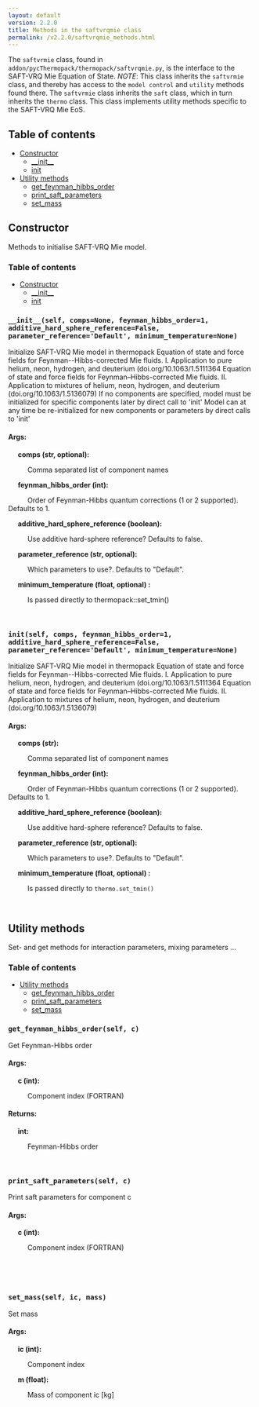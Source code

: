 ```yaml
---
layout: default
version: 2.2.0
title: Methods in the saftvrqmie class
permalink: /v2.2.0/saftvrqmie_methods.html
---
```


<!--- 
Generated at: 2023-09-28T21:06:29.066702
This is an auto-generated file, generated using the script at thermopack/addon/pyUtils/docs/markdown_from_docstrings.py
The file is created by parsing the docstrings of the methods in the 
saftvrqmie class. For instructions on how to use the parser routines, see the
file thermopack/addon/pyUtils/docs/markdown_from_docstrings.py--->

The `saftvrmie` class, found in `addon/pycThermopack/thermopack/saftvrqmie.py`, is the interface to the 
SAFT-VRQ Mie Equation of State.
*NOTE*: This class inherits the `saftvrmie` class, and thereby has
access to the `model control` and `utility` methods found there. The `saftvrmie` class inherits
the `saft` class, which in turn inherits the `thermo` class.
This class implements utility methods specific to the SAFT-VRQ Mie EoS.

## Table of contents
  * [Constructor](#constructor)
    * [\_\_init\_\_](#__init__self-compsnone-feynman_hibbs_order1-additive_hard_sphere_referencefalse-parameter_referencedefault-minimum_temperaturenone)
    * [init](#initself-comps-feynman_hibbs_order1-additive_hard_sphere_referencefalse-parameter_referencedefault-minimum_temperaturenone)
  * [Utility methods](#utility-methods)
    * [get_feynman_hibbs_order](#get_feynman_hibbs_orderself-c)
    * [print_saft_parameters](#print_saft_parametersself-c)
    * [set_mass](#set_massself-ic-mass)

## Constructor

Methods to initialise SAFT-VRQ Mie model.

### Table of contents
  * [Constructor](#constructor)
    * [\_\_init\_\_](#__init__self-compsnone-feynman_hibbs_order1-additive_hard_sphere_referencefalse-parameter_referencedefault-minimum_temperaturenone)
    * [init](#initself-comps-feynman_hibbs_order1-additive_hard_sphere_referencefalse-parameter_referencedefault-minimum_temperaturenone)


### `__init__(self, comps=None, feynman_hibbs_order=1, additive_hard_sphere_reference=False, parameter_reference='Default', minimum_temperature=None)`
Initialize SAFT-VRQ Mie model in thermopack Equation of state and force fields for Feynman--Hibbs-corrected Mie fluids. I. Application to pure helium, neon, hydrogen, and deuterium (doi.org/10.1063/1.5111364 Equation of state and force fields for Feynman–Hibbs-corrected Mie fluids. II. Application to mixtures of helium, neon, hydrogen, and deuterium (doi.org/10.1063/1.5136079) If no components are specified, model must be initialized for specific components later by direct call to 'init' Model can at any time be re-initialized for new components or parameters by direct calls to 'init'

#### Args:

&nbsp;&nbsp;&nbsp;&nbsp; **comps (str, optional):** 

&nbsp;&nbsp;&nbsp;&nbsp; &nbsp;&nbsp;&nbsp;&nbsp;  Comma separated list of component names

&nbsp;&nbsp;&nbsp;&nbsp; **feynman_hibbs_order (int):** 

&nbsp;&nbsp;&nbsp;&nbsp; &nbsp;&nbsp;&nbsp;&nbsp;  Order of Feynman-Hibbs quantum corrections (1 or 2 supported). Defaults to 1.

&nbsp;&nbsp;&nbsp;&nbsp; **additive_hard_sphere_reference (boolean):** 

&nbsp;&nbsp;&nbsp;&nbsp; &nbsp;&nbsp;&nbsp;&nbsp;  Use additive hard-sphere reference? Defaults to false.

&nbsp;&nbsp;&nbsp;&nbsp; **parameter_reference (str, optional):** 

&nbsp;&nbsp;&nbsp;&nbsp; &nbsp;&nbsp;&nbsp;&nbsp;  Which parameters to use?. Defaults to "Default".

&nbsp;&nbsp;&nbsp;&nbsp; **minimum_temperature (float, optional) :** 

&nbsp;&nbsp;&nbsp;&nbsp; &nbsp;&nbsp;&nbsp;&nbsp;  Is passed directly to thermopack::set_tmin()

&nbsp;&nbsp;&nbsp;&nbsp; &nbsp;&nbsp;&nbsp;&nbsp; 

### `init(self, comps, feynman_hibbs_order=1, additive_hard_sphere_reference=False, parameter_reference='Default', minimum_temperature=None)`
Initialize SAFT-VRQ Mie model in thermopack Equation of state and force fields for Feynman--Hibbs-corrected Mie fluids. I. Application to pure helium, neon, hydrogen, and deuterium (doi.org/10.1063/1.5111364 Equation of state and force fields for Feynman–Hibbs-corrected Mie fluids. II. Application to mixtures of helium, neon, hydrogen, and deuterium (doi.org/10.1063/1.5136079)

#### Args:

&nbsp;&nbsp;&nbsp;&nbsp; **comps (str):** 

&nbsp;&nbsp;&nbsp;&nbsp; &nbsp;&nbsp;&nbsp;&nbsp;  Comma separated list of component names

&nbsp;&nbsp;&nbsp;&nbsp; **feynman_hibbs_order (int):** 

&nbsp;&nbsp;&nbsp;&nbsp; &nbsp;&nbsp;&nbsp;&nbsp;  Order of Feynman-Hibbs quantum corrections (1 or 2 supported). Defaults to 1.

&nbsp;&nbsp;&nbsp;&nbsp; **additive_hard_sphere_reference (boolean):** 

&nbsp;&nbsp;&nbsp;&nbsp; &nbsp;&nbsp;&nbsp;&nbsp;  Use additive hard-sphere reference? Defaults to false.

&nbsp;&nbsp;&nbsp;&nbsp; **parameter_reference (str, optional):** 

&nbsp;&nbsp;&nbsp;&nbsp; &nbsp;&nbsp;&nbsp;&nbsp;  Which parameters to use?. Defaults to "Default".

&nbsp;&nbsp;&nbsp;&nbsp; **minimum_temperature (float, optional) :** 

&nbsp;&nbsp;&nbsp;&nbsp; &nbsp;&nbsp;&nbsp;&nbsp;  Is passed directly to `thermo.set_tmin()`

&nbsp;&nbsp;&nbsp;&nbsp; &nbsp;&nbsp;&nbsp;&nbsp; 

## Utility methods

Set- and get methods for interaction parameters, mixing parameters ...

### Table of contents
  * [Utility methods](#utility-methods)
    * [get_feynman_hibbs_order](#get_feynman_hibbs_orderself-c)
    * [print_saft_parameters](#print_saft_parametersself-c)
    * [set_mass](#set_massself-ic-mass)


### `get_feynman_hibbs_order(self, c)`
Get Feynman-Hibbs order

#### Args:

&nbsp;&nbsp;&nbsp;&nbsp; **c (int):** 

&nbsp;&nbsp;&nbsp;&nbsp; &nbsp;&nbsp;&nbsp;&nbsp;  Component index (FORTRAN)

#### Returns:

&nbsp;&nbsp;&nbsp;&nbsp; **int:** 

&nbsp;&nbsp;&nbsp;&nbsp; &nbsp;&nbsp;&nbsp;&nbsp;  Feynman-Hibbs order

&nbsp;&nbsp;&nbsp;&nbsp; &nbsp;&nbsp;&nbsp;&nbsp; 

### `print_saft_parameters(self, c)`
Print saft parameters for component c

#### Args:

&nbsp;&nbsp;&nbsp;&nbsp; **c (int):** 

&nbsp;&nbsp;&nbsp;&nbsp; &nbsp;&nbsp;&nbsp;&nbsp;  Component index (FORTRAN)

&nbsp;&nbsp;&nbsp;&nbsp; &nbsp;&nbsp;&nbsp;&nbsp; 

&nbsp;&nbsp;&nbsp;&nbsp; &nbsp;&nbsp;&nbsp;&nbsp; 

### `set_mass(self, ic, mass)`
Set mass

#### Args:

&nbsp;&nbsp;&nbsp;&nbsp; **ic (int):** 

&nbsp;&nbsp;&nbsp;&nbsp; &nbsp;&nbsp;&nbsp;&nbsp;  Component index

&nbsp;&nbsp;&nbsp;&nbsp; **m (float):** 

&nbsp;&nbsp;&nbsp;&nbsp; &nbsp;&nbsp;&nbsp;&nbsp;  Mass of component ic [kg]

&nbsp;&nbsp;&nbsp;&nbsp; &nbsp;&nbsp;&nbsp;&nbsp; 


